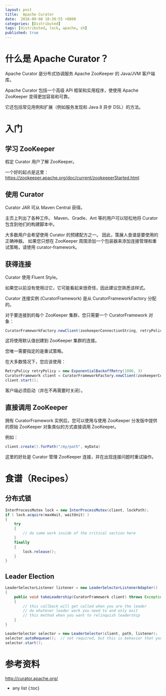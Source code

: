 ```yaml
---
layout: post
title:  Apache Curator 
date:  2018-09-08 10:30:55 +0800
categories: [Distributed]
tags: [distributed, lock, apache, sh]
published: true
---
```


# 什么是 Apache Curator？

Apache Curator 是分布式协调服务 Apache ZooKeeper 的 Java/JVM 客户端库。

Apache Curator 包括一个高级 API 框架和实用程序，使使用 Apache ZooKeeper 变得更加容易和可靠。 

它还包括常见用例和扩展（例如服务发现和 Java 8 异步 DSL）的方法。

# 入门

## 学习 ZooKeeper

假定 Curator 用户了解 ZooKeeper。 

一个好的起点是这里：https://zookeeper.apache.org/doc/current/zookeeperStarted.html

## 使用 Curator

Curator JAR 可从 Maven Central 获得。 

主页上列出了各种工件。 Maven、Gradle、Ant 等的用户可以轻松地将 Curator 包含到他们的构建脚本中。

大多数用户会希望使用 Curator 的预建配方之一。 因此，策展人食谱是要使用的正确神器。 如果您只想在 ZooKeeper 周围添加一个包装器来添加连接管理和重试策略，请使用 curator-framework。

## 获得连接

Curator 使用 Fluent Style。 

如果您以前没有使用过它，它可能看起来很奇怪，因此建议您熟悉该样式。

Curator 连接实例 (CuratorFramework) 是从 CuratorFrameworkFactory 分配的。 

对于要连接到的每个 ZooKeeper 集群，您只需要一个 CuratorFramework 对象：

```java
CuratorFrameworkFactory.newClient(zookeeperConnectionString, retryPolicy)
```

这将使用默认值创建到 ZooKeeper 集群的连接。 

您唯一需要指定的是重试策略。 


在大多数情况下，您应该使用：

```java
RetryPolicy retryPolicy = new ExponentialBackoffRetry(1000, 3)
CuratorFramework client = CuratorFrameworkFactory.newClient(zookeeperConnectionString, retryPolicy);
client.start();
```

客户端必须启动（并在不再需要时关闭）。

## 直接调用 ZooKeeper

拥有 CuratorFramework 实例后，您可以使用与使用 ZooKeeper 分发版中提供的原始 ZooKeeper 对象类似的方式直接调用 ZooKeeper。 

例如：

```java
client.create().forPath("/my/path", myData)
```

这里的好处是 Curator 管理 ZooKeeper 连接，并在出现连接问题时重试操作。

# 食谱（Recipes）

## 分布式锁

```java
InterProcessMutex lock = new InterProcessMutex(client, lockPath);
if ( lock.acquire(maxWait, waitUnit) ) 
{
    try 
    {
        // do some work inside of the critical section here
    }
    finally
    {
        lock.release();
    }
}
```

## Leader Election

```java
LeaderSelectorListener listener = new LeaderSelectorListenerAdapter()
{
    public void takeLeadership(CuratorFramework client) throws Exception
    {
        // this callback will get called when you are the leader
        // do whatever leader work you need to and only exit
        // this method when you want to relinquish leadership
    }
}

LeaderSelector selector = new LeaderSelector(client, path, listener);
selector.autoRequeue();  // not required, but this is behavior that you will probably expect
selector.start();
```

# 参考资料

http://curator.apache.org/

* any list
{:toc}